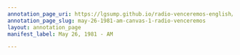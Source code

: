 ```yaml
---
annotation_page_uri: https://lgsump.github.io/radio-venceremos-english/annotations/may-26-1981-am-canvas-1-radio-venceremos.json
annotation_page_slug: may-26-1981-am-canvas-1-radio-venceremos
layout: annotation_page
manifest_label: May 26, 1981 - AM

---
```

